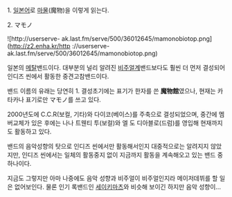 1\. [일본어](%EC%9D%BC%EB%B3%B8%EC%96%B4.md)로
[마물](%EB%A7%88%EB%AC%BC.md)(魔物)을 이렇게 읽는다.

2\. マモノ  

![http://userserve-
ak.last.fm/serve/500/36012645/mamonobiotop.png](http://z2.enha.kr/http
://userserve-ak.last.fm/serve/500/36012645/mamonobiotop.png)

일본의 [메탈](%EB%A9%94%ED%83%88.md)밴드이다. 대부분의 널리 알려진
[비주얼계](%EB%B9%84%EC%A3%BC%EC%96%BC%EA%B3%84.md)밴드보다도 훨씬 더 먼저 결성되어 인디즈 씬에서
활동한 중견고참밴드이다.

밴드 이름의 유래는 당연히 1. 결성초기에는 표기가 한자를 쓴 **魔物館**였으나, 현재는 카타카나 표기로만 マモノ를 쓰고 있다.

2000년도에 C.C.R(보컬, 기타)와 다이코(베이스)를 주축으로 결성되었으며, 중간에 멤버교체가 있은 후에는 나나 트웬티 투(보컬)와 엘
도 디아블로(드럼)를 영입해 현재까지도 활동하고 있다.  

밴드의 음악성향의 탓으로 인디즈 씬에서만 활동해서인지 대중적으로는 알려지지 않았지만, 인디즈 씬에서는 일체의 활동중지 없이 지금까지 활동을
계속해오고 있는 밴드 중 하나이다.  

지금도 그렇지만 아마 나중에도 음악 성향과 비주얼이 비주얼인지라 메이저데뷔를 할 일은 없어보인다. 물론 인기 록밴드인
[세이키마츠](%EC%84%B8%EC%9D%B4%ED%82%A4%EB%A7%88%EC%B8%A0.md)와 비슷해 보이긴 하지만 음악
성향이...


